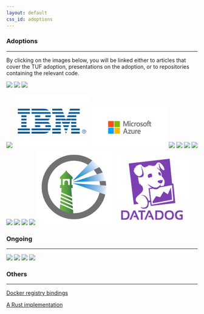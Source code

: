 ```yaml
---
layout: default
css_id: adoptions
---
```


### Adoptions
-------------

By clicking on the images below, you will be linked either to articles that
cover the TUF adoption, presentations on the adoption, or to repositories
containing the relevant code.


<a href="https://blog.docker.com/2015/08/content-trust-docker-1-8/" rel="docker
logo"><img src="/assets/images/docker_logo.png" width="200"></a> <a href="https://flynn.io/docs/development#the-update-framework-%28tuf%29" rel="Flynn
logo"><img src="/assets/images/flynn_logo.png" width="200"></a> <a
href="https://advancedtelematic.com/en/press-releases/ats-is-integrating-the-uptane-security-framework-for-over-the-air-software-updates-to-connected-vehicles.html"
rel="ATS logo"><img src="/assets/images/ats_logo.png" width="200"></a>

<a
href="https://github.com/theupdateframework/notary"
rel="Notary logo"><img src="/assets/images/notary_logo.png"
width="200"></a>
<a href="https://console.bluemix.net/docs/services/Registry/registry_trusted_content.html#registry_trustedcontent"
rel="IBM logo"><img src="/assets/images/ibm_logo.jpg"
width="200"></a>
<a href="https://docs.microsoft.com/en-us/azure/container-registry/container-registry-content-trust"
rel="Microsoft Azure logo"><img src="/assets/images/azure_logo.jpg"
width="200"></a>
<a
href="https://leap.se/en/2014/darkest-night"
rel="LEAP logo"><img src="/assets/images/leap_logo.png"
width="200"></a> <a
href="https://www.youtube.com/watch?v=2ZIu9XTvsC0"
rel="VMware logo"><img src="/assets/images/vmware_logo.png"
width="200"></a> <a
href="https://www.youtube.com/watch?v=ofXHmfOTLyA"
rel="Quay logo"><img src="/assets/images/quay_logo.png"
width="200"></a> <a
href="https://github.com/digitalocean/do-agent"
rel="DigitalOcean logo"><img src="/assets/images/digitalocean_logo.png"
width="200"></a> <a
href="https://blog.cloudflare.com/pal-a-container-identity-bootstrapping-tool/"
rel="Cloudflare logo"><img src="/assets/images/cloudflare_logo.png"
width="200"></a> <a
href="http://docs.automotivelinux.org/docs/architecture/en/dev/reference/security/05-platform-security.html#agl-platform-software-update"
rel="AGL logo"><img src="/assets/images/agl.png"
width="200"></a>
<a href="https://github.com/kolide/updater"
rel="Kolide logo"><img src="/assets/images/kolide_logo.png"
width="200"></a>
<a href="https://www.airbiquity.com/news/press-releases/airbiquity-unveils-new-otamatictm-release-further-strengthening-over-air-ota-software-and-data-management-offering-automotive"
rel="Airbiquity logo"><img src="/assets/images/airbiquity.png"
width="200"></a>
<a href="https://github.com/goharbor/harbor/blob/master/docs/use_notary.md"
rel="Harbor logo"><img src="/assets/images/harbor_logo.png"
width="200"></a>
<a href="
https://www.datadoghq.com/blog/engineering/secure-publication-of-datadog-agent-integrations-with-tuf-and-in-toto/"
rel="DataDog logo"><img src="/assets/images/dd_v_logo.png"
width="200"></a>

### Ongoing
-----------

<a
href="https://github.com/pypa/interoperability-peps/blob/master/pep-0458-tuf-online-keys.rst"
rel="PyPI logo"><img src="/assets/images/pypi_logo.png"
width="200"></a> <a
href="https://corner.squareup.com/2013/12/securing-rubygems-with-tuf-part-1.html"
rel="Rubygems logo"><img src="/assets/images/rubygems_logo.png"
width="200"></a> <a
href="https://www.well-typed.com/blog/2015/04/improving-hackage-security/"
rel="Haskell Industrial Group logo"><img src="/assets/images/haskell_logo.png"
width="200"></a> <a
href="https://opam.ocaml.org/blog/Signing-the-opam-repository/" rel="OPAM
logo"><img src="/assets/images/opam_logo.png" width="200"></a>

### Others
----------

[Docker registry bindings](https://github.com/davedoesdev/dtuf)

[A Rust implementation](https://github.com/heartsucker/rust-tuf)
